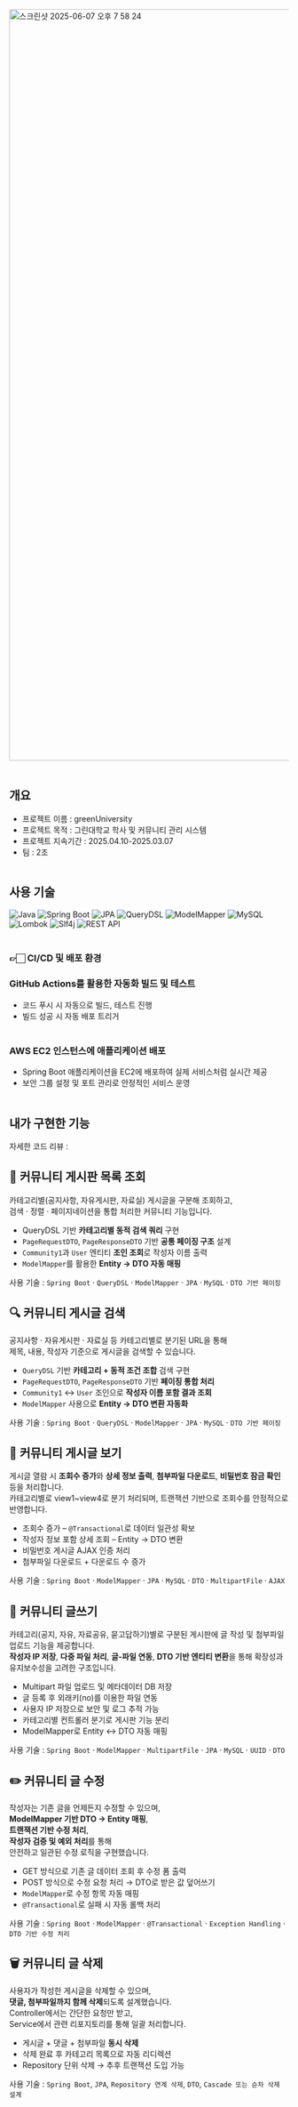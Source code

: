 <img width="1352" alt="스크린샷 2025-06-07 오후 7 58 24" src="https://github.com/user-attachments/assets/3c243976-0ce7-4038-a32f-19b6abb0d81c" />
<br><br>

## 개요
- 프로젝트 이름 : greenUniversity
- 프로젝트 목적 : 그린대학교 학사 및 커뮤니티 관리 시스템
- 프로젝트 지속기간 : 2025.04.10-2025.03.07
- 팀 : 2조 
<br><br>

## 사용 기술
![Java](https://img.shields.io/badge/Java-ED8B00?style=for-the-badge&logo=openjdk&logoColor=white)
![Spring Boot](https://img.shields.io/badge/SpringBoot-6DB33F?style=for-the-badge&logo=springboot&logoColor=white)
![JPA](https://img.shields.io/badge/JPA-Hibernate-59666C?style=for-the-badge)
![QueryDSL](https://img.shields.io/badge/QueryDSL-0769AD?style=for-the-badge)
![ModelMapper](https://img.shields.io/badge/ModelMapper-4285F4?style=for-the-badge)
![MySQL](https://img.shields.io/badge/MySQL-00000F?style=for-the-badge&logo=mysql&logoColor=white)
![Lombok](https://img.shields.io/badge/Lombok-EA3324?style=for-the-badge)
![Slf4j](https://img.shields.io/badge/Slf4j-0085CA?style=for-the-badge)
![REST API](https://img.shields.io/badge/RESTful%20API-6C757D?style=for-the-badge)<br><br>

### 👉🏻 CI/CD 및 배포 환경
### GitHub Actions를 활용한 자동화 빌드 및 테스트
* 코드 푸시 시 자동으로 빌드, 테스트 진행
* 빌드 성공 시 자동 배포 트리거<br><br>

### AWS EC2 인스턴스에 애플리케이션 배포
* Spring Boot 애플리케이션을 EC2에 배포하여 실제 서비스처럼 실시간 제공
* 보안 그룹 설정 및 포트 관리로 안정적인 서비스 운영<br><br>

## 내가 구현한 기능 
자세한 코드 리뷰 : 

## 📝 커뮤니티 게시판 목록 조회

카테고리별(공지사항, 자유게시판, 자료실) 게시글을 구분해 조회하고,  
검색 · 정렬 · 페이지네이션을 통합 처리한 커뮤니티 기능입니다.

-  QueryDSL 기반 **카테고리별 동적 검색 쿼리** 구현
-  `PageRequestDTO`, `PageResponseDTO` 기반 **공통 페이징 구조** 설계
-  `Community1`과 `User` 엔티티 **조인 조회**로 작성자 이름 출력
-  `ModelMapper`를 활용한 **Entity → DTO 자동 매핑**

사용 기술  : `Spring Boot` · `QueryDSL` · `ModelMapper` · `JPA` · `MySQL` · `DTO 기반 페이징`

## 🔍 커뮤니티 게시글 검색

공지사항 · 자유게시판 · 자료실 등 카테고리별로 분기된 URL을 통해  
제목, 내용, 작성자 기준으로 게시글을 검색할 수 있습니다.

-  `QueryDSL` 기반 **카테고리 + 동적 조건 조합** 검색 구현
-  `PageRequestDTO`, `PageResponseDTO` 기반 **페이징 통합 처리**
-  `Community1` ↔ `User` 조인으로 **작성자 이름 포함 결과 조회**
-  `ModelMapper` 사용으로 **Entity → DTO 변환 자동화**

사용 기술  : `Spring Boot` · `QueryDSL` · `ModelMapper` · `JPA` · `MySQL` · `DTO 기반 페이징`

## 📝 커뮤니티 게시글 보기

게시글 열람 시 **조회수 증가**와 **상세 정보 출력**, **첨부파일 다운로드**, **비밀번호 잠금 확인** 등을 처리합니다.  
카테고리별로 view1~view4로 분기 처리되며, 트랜잭션 기반으로 조회수를 안정적으로 반영합니다.

-  조회수 증가 – `@Transactional`로 데이터 일관성 확보
-  작성자 정보 포함 상세 조회 – Entity → DTO 변환
-  비밀번호 게시글 AJAX 인증 처리
-  첨부파일 다운로드 + 다운로드 수 증가

사용 기술  : `Spring Boot` · `ModelMapper` · `JPA` · `MySQL` · `DTO` · `MultipartFile` · `AJAX`

## 📝 커뮤니티 글쓰기

카테고리(공지, 자유, 자료공유, 묻고답하기)별로 구분된 게시판에 글 작성 및 첨부파일 업로드 기능을 제공합니다.  
**작성자 IP 저장**, **다중 파일 처리**, **글-파일 연동**, **DTO 기반 엔티티 변환**을 통해 확장성과 유지보수성을 고려한 구조입니다.

-  Multipart 파일 업로드 및 메타데이터 DB 저장
-  글 등록 후 외래키(no)를 이용한 파일 연동
-  사용자 IP 저장으로 보안 및 로그 추적 가능
-  카테고리별 컨트롤러 분기로 게시판 기능 분리
-  ModelMapper로 Entity ↔ DTO 자동 매핑

사용 기술  : `Spring Boot` · `ModelMapper` · `MultipartFile` · `JPA` · `MySQL` · `UUID` · `DTO`

## ✏️ 커뮤니티 글 수정

작성자는 기존 글을 언제든지 수정할 수 있으며,  
**ModelMapper 기반 DTO → Entity 매핑**,  
**트랜잭션 기반 수정 처리**,  
**작성자 검증 및 예외 처리**를 통해  
안전하고 일관된 수정 로직을 구현했습니다.

-  GET 방식으로 기존 글 데이터 조회 후 수정 폼 출력
-  POST 방식으로 수정 요청 처리 → DTO로 받은 값 덮어쓰기
-  `ModelMapper`로 수정 항목 자동 매핑
-  `@Transactional`로 실패 시 자동 롤백 처리

사용 기술  : `Spring Boot` · `ModelMapper` · `@Transactional` · `Exception Handling` · `DTO 기반 수정 처리`

## 🗑️ 커뮤니티 글 삭제

사용자가 작성한 게시글을 삭제할 수 있으며,  
**댓글, 첨부파일까지 함께 삭제**되도록 설계했습니다.  
Controller에서는 간단한 요청만 받고,  
Service에서 관련 리포지토리를 통해 일괄 처리합니다.

-  게시글 + 댓글 + 첨부파일 **동시 삭제**
-  삭제 완료 후 카테고리 목록으로 자동 리디렉션
-  Repository 단위 삭제 → 추후 트랜잭션 도입 가능

사용 기술  : `Spring Boot`, `JPA`, `Repository 연계 삭제`, `DTO`, `Cascade 또는 순차 삭제 설계`













